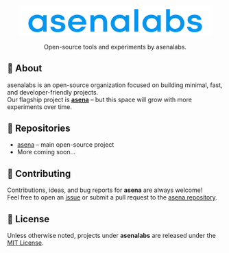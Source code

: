 <p align="center">
  <img src="assets/logo.svg" alt="asenalabs logo" width="450"/>
</p>

<p align="center">
  Open-source tools and experiments by asenalabs.
</p>


##  🚀 About
asenalabs is an open-source organization focused on building minimal, fast, and developer-friendly projects.  
Our flagship project is **[asena](https://github.com/asenalabs/asena)** – but this space will grow with more experiments over time.


##  📂 Repositories
- [asena](https://github.com/asenalabs/asena) – main open-source project 
- More coming soon…


##  🤝 Contributing
Contributions, ideas, and bug reports for **asena** are always welcome!  
Feel free to open an [issue](https://github.com/asenalabs/asena/issues) or submit a pull request to the [asena repository](https://github.com/asenalabs/asena).


##  📜 License
Unless otherwise noted, projects under **asenalabs** are released under the [MIT License](https://opensource.org/licenses/MIT).

